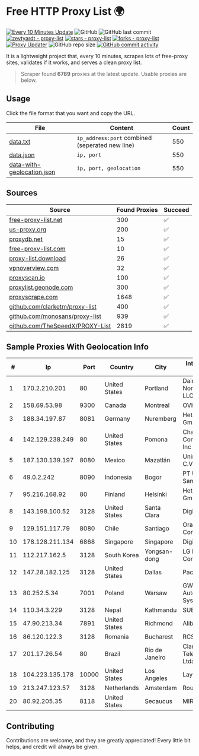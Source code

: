 
# Free HTTP Proxy List 🌍

[![Every 10 Minutes Update](https://github.com/mertguvencli/http-proxy-list/actions/workflows/main.yml/badge.svg?branch=main)](https://github.com/mertguvencli/http-proxy-list/actions/workflows/main.yml)
![GitHub](https://img.shields.io/github/license/mertguvencli/http-proxy-list)
![GitHub last commit](https://img.shields.io/github/last-commit/mertguvencli/http-proxy-list)
[![zevtyardt - proxy-list](https://img.shields.io/static/v1?label=zevtyardt&message=proxy-list&color=blue&logo=github)](https://github.com/zevtyardt/proxy-list "Go to GitHub repo")
[![stars - proxy-list](https://img.shields.io/github/stars/zevtyardt/proxy-list?style=social)](https://github.com/zevtyardt/proxy-list)
[![forks - proxy-list](https://img.shields.io/github/forks/zevtyardt/proxy-list?style=social)](https://github.com/zevtyardt/proxy-list)
[![Proxy Updater](https://github.com/zevtyardt/proxy-list/workflows/Proxy%20Updater/badge.svg)](https://github.com/zevtyardt/proxy-list/actions?query=workflow:"Proxy+Updater")
![GitHub repo size](https://img.shields.io/github/repo-size/zevtyardt/proxy-list)
[![GitHub commit activity](https://img.shields.io/github/commit-activity/m/zevtyardt/proxy-list?logo=commits)](https://github.com/zevtyardt/proxy-list/commits/main)

It is a lightweight project that, every 10 minutes, scrapes lots of free-proxy sites, validates if it works, and serves a clean proxy list.

> Scraper found **6789** proxies at the latest update. Usable proxies are below.

## Usage

Click the file format that you want and copy the URL.

|File|Content|Count|
|----|-------|-----|
|[data.txt](https://raw.githubusercontent.com/mertguvencli/http-proxy-list/main/proxy-list/data.txt)|`ip_address:port` combined (seperated new line)|550|
|[data.json](https://raw.githubusercontent.com/mertguvencli/http-proxy-list/main/proxy-list/data.json)|`ip, port`|550|
|[data-with-geolocation.json](https://raw.githubusercontent.com/mertguvencli/http-proxy-list/main/proxy-list/data-with-geolocation.json)|`ip, port, geolocation`|550|

## Sources

|Source|Found Proxies|Succeed|
|------|-------------|-------|
|[free-proxy-list.net](https://free-proxy-list.net)|300|✅|
|[us-proxy.org](https://www.us-proxy.org)|200|✅|
|[proxydb.net](http://proxydb.net)|15|✅|
|[free-proxy-list.com](https://free-proxy-list.com/?page=&port=&type%5B%5D=http&type%5B%5D=https&up_time=0&search=Search)|10|✅|
|[proxy-list.download](https://www.proxy-list.download/HTTP)|26|✅|
|[vpnoverview.com](https://vpnoverview.com/privacy/anonymous-browsing/free-proxy-servers)|32|✅|
|[proxyscan.io](https://www.proxyscan.io)|100|✅|
|[proxylist.geonode.com](https://proxylist.geonode.com/api/proxy-list?limit=300&page=1&sort_by=lastChecked&sort_type=desc&protocols=http,https)|300|✅|
|[proxyscrape.com](https://api.proxyscrape.com/v2/?request=displayproxies&protocol=http&timeout=10000&country=all&ssl=all&anonymity=all)|1648|✅|
|[github.com/clarketm/proxy-list](https://raw.githubusercontent.com/clarketm/proxy-list/master/proxy-list-raw.txt)|400|✅|
|[github.com/monosans/proxy-list](https://raw.githubusercontent.com/monosans/proxy-list/main/proxies/http.txt)|939|✅|
|[github.com/TheSpeedX/PROXY-List](https://raw.githubusercontent.com/TheSpeedX/PROXY-List/master/http.txt)|2819|✅|


## Sample Proxies With Geolocation Info

|#|Ip|Port|Country|City|Internet Service Provider|
|-|--|----|-------|----|-------------------------|
|1|170.2.210.201|80|United States|Portland|Daimler Trucks of North America LLC|
|2|158.69.53.98|9300|Canada|Montreal|OVH SAS|
|3|188.34.197.87|8081|Germany|Nuremberg|Hetzner Online GmbH|
|4|142.129.238.249|80|United States|Pomona|Charter Communications Inc|
|5|187.130.139.197|8080|Mexico|Mazatlán|Uninet S.A. de C.V.|
|6|49.0.2.242|8090|Indonesia|Bogor|PT Usaha Adi Sanggoro|
|7|95.216.168.92|80|Finland|Helsinki|Hetzner Online GmbH|
|8|143.198.100.52|3128|United States|Santa Clara|DigitalOcean, LLC|
|9|129.151.117.79|8080|Chile|Santiago|Oracle Corporation|
|10|178.128.211.134|6868|Singapore|Singapore|DigitalOcean, LLC|
|11|112.217.162.5|3128|South Korea|Yongsan-dong|LG DACOM Corporation|
|12|147.28.182.125|3128|United States|Dallas|Packet Host, Inc.|
|13|80.252.5.34|7001|Poland|Warsaw|GWNET Autonomus System|
|14|110.34.3.229|3128|Nepal|Kathmandu|SUBISU C7|
|15|47.90.213.34|7891|United States|Richmond|Alibaba.com LLC|
|16|86.120.122.3|3128|Romania|Bucharest|RCS & RDS|
|17|201.17.26.54|80|Brazil|Rio de Janeiro|Claro NXT Telecomunicacoes Ltda|
|18|104.223.135.178|10000|United States|Los Angeles|LayerHost|
|19|213.247.123.57|3128|Netherlands|Amsterdam|Routit BV|
|20|80.92.205.35|8118|United States|Secaucus|MIRholding B.V.|



## Contributing

Contributions are welcome, and they are greatly appreciated! Every
little bit helps, and credit will always be given.

